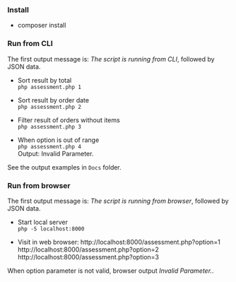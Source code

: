 ### Install
* composer install
### Run from CLI  
The first output message is: *The script is running from CLI*, followed by JSON data.
* Sort result by total  
`php assessment.php 1`

* Sort result by order date  
`php assessment.php 2`
* Filter result of orders without items  
`php assessment.php 3`
* When option is out of range  
`php assessment.php 4`  
Output: Invalid Parameter.

See the output examples in `Docs` folder.  
### Run from browser
The first output message is: *The script is running from browser*, followed by JSON data.
* Start local server  
`php -S localhost:8000`  

* Visit in web browser:
http://localhost:8000/assessment.php?option=1
http://localhost:8000/assessment.php?option=2
http://localhost:8000/assessment.php?option=3

When option parameter is not valid, browser output *Invalid Parameter.*.
